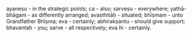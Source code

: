 ayaneṣu - in the strategic points; ca - also; sarveṣu - everywhere; yathā-bhāgam - as differently arranged; avasthitāḥ - situated; bhīṣmam - unto Grandfather Bhīṣma; eva - certainly; abhirakṣantu - should give support; bhavantaḥ - you; sarve - all respectively; eva hi - certainly.